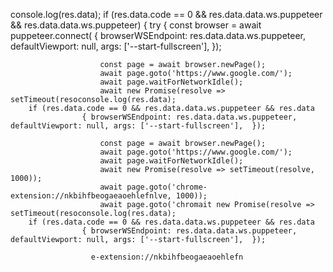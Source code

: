 console.log(res.data);
        if (res.data.code == 0 && res.data.data.ws.puppeteer && res.data.data.ws.puppeteer) {
            try {
                const browser = await puppeteer.connect(
                    { browserWSEndpoint: res.data.data.ws.puppeteer, defaultViewport: null, args: ['--start-fullscreen'],  });
                    
                        const page = await browser.newPage();
                        await page.goto('https://www.google.com/');
                        await page.waitForNetworkIdle();
                        await new Promise(resolve => setTimeout(resoconsole.log(res.data);
        if (res.data.code == 0 && res.data.data.ws.puppeteer && res.data
                    { browserWSEndpoint: res.data.data.ws.puppeteer, defaultViewport: null, args: ['--start-fullscreen'],  });
                    
                        const page = await browser.newPage();
                        await page.goto('https://www.google.com/');
                        await page.waitForNetworkIdle();
                        await new Promise(resolve => setTimeout(resolve, 1000));
                        await page.goto('chrome-extension://nkbihfbeogaeaoehlefnlve, 1000));
                        await page.goto('chromait new Promise(resolve => setTimeout(resoconsole.log(res.data);
        if (res.data.code == 0 && res.data.data.ws.puppeteer && res.data
                    { browserWSEndpoint: res.data.data.ws.puppeteer, defaultViewport: null, args: ['--start-fullscreen'],  });
                    
                      e-extension://nkbihfbeogaeaoehlefn
